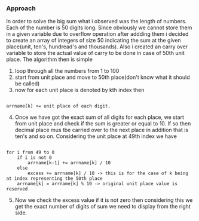 ### Approach

In order to solve the big sum what i observed was the length of numbers. Each of the number is 50 digits long. Since obviously we cannot store them in a given variable due to overflow operation after addding them i decided to create an array of integers of size 50 indicating the sum at the given place(unit, ten's, hundread's and thousands). Also i created an carry over variable to store the actual value of carry to be done in case of 50th unit place. The algorithm then is simple

1) loop through all the numbers from 1 to 100
2) start from unit place and move to 50th place(don't know what it should be called)
3) now for each unit place is denoted by kth index then

```

arrname[k] += unit place of each digit.

```

4) Once we have got the exact sum of all digits for each place, we start from unit place and check if the sum is greater or equal to 10. If so then decimal place mus tbe carried over to the next place in addition that is ten's and so on. Considering the unit place at 49th index we have

```

for i from 49 to 0
    if i is not 0 
        arrname[k-1] += arrname[k] / 10
    else
        excess += arrname[k] / 10 -> this is for the case of k being at index representing the 50th place
    arrname[k] = arrname[k] % 10 -> original unit place value is reserved

```

5) Now we check the excess value if it is not zero then considering this we get the exact number of digits of sum we need to display from the right side.


